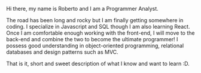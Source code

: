 Hi there, my name is Roberto and I am a Programmer Analyst.


The road has been long and rocky but I am finally getting somewhere in coding.
I specialize in Javascript and SQL though I am also learning React.
Once I am comfortable enough working with the front-end, I will move to the back-end and combine the two to become the ultimate programmer!
I possess good understanding in object-oriented programming, relational databases and design patterns such as MVC.


That is it, short and sweet description of what I know and want to learn :D.



